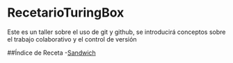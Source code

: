 # RecetarioTuringBox
Este es un taller sobre el uso de git y github, se introducirá conceptos sobre el trabajo colaborativo y el control de versión

##Índice de Receta
-[Sandwich](chacerc.md)
